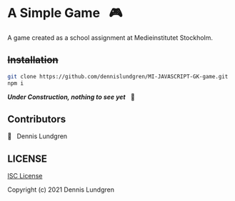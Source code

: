 # A Simple Game &nbsp; 🎮
A game created as a school assignment at Medieinstitutet Stockholm.

## ~~Installation~~

```bash
git clone https://github.com/dennislundgren/MI-JAVASCRIPT-GK-game.git
npm i
```
***Under Construction, nothing to see yet*** &nbsp; 👀

## Contributors

🦍 &nbsp; Dennis Lundgren

## LICENSE

[ISC License](https://github.com/dennislundgren/MI-JAVASCRIPT-GK-game/blob/main/LICENSE)

Copyright (c) 2021 Dennis Lundgren

